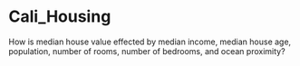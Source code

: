 # Cali_Housing
How is median house value effected by median income, median house age, population, number of rooms, number of bedrooms, and ocean proximity?

